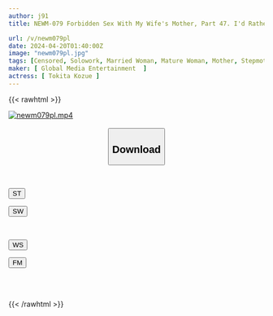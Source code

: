 ```yaml
---
author: j91
title: NEWM-079 Forbidden Sex With My Wife's Mother, Part 47. I'd Rather Have A Mother-in-law Than My Wife... Kozue Tokita

url: /v/newm079pl
date: 2024-04-20T01:40:00Z
image: "newm079pl.jpg"
tags: [Censored, Solowork, Married Woman, Mature Woman, Mother, Stepmother	]
maker: [ Global Media Entertainment  ]
actress: [ Tokita Kozue ]
---
```



{{< rawhtml >}}

<div class="video" data-videoid="G9v3jRbPwrF9J7">
    <a href="javascript:;">
        <img src="/v/newm079pl/newm079pl.jpg" width="WIDTH" height="HEIGHT" alt="newm079pl.mp4" loading="lazy">
    </a>
</div>

<script type="text/javascript" src="https://j91.asia/asset/on-demand-st.js"></script>

<br>
  <link rel="stylesheet" href="https://j91.asia/asset/bs5.css">
  
  <center>
  <button class="btn btn-primary" type="button" data-bs-toggle="collapse" data-bs-target=".multi-collapse" aria-expanded="false" aria-controls="multiCollapseExample1 multiCollapseExample2"><h2>Download</h2></button></center>
</p>
<div class="row">
  <div class="col">
    <div class="collapse multi-collapse" id="multiCollapseExample1">
      <div class="card card-body">
	      	      <br>
<div class="buttons">  
<p><a href="https://streamtape.to/v/G9v3jRbPwrF9J7" target="_blank"><button class="btn-hover color-3"><i class="fa fa-download"></i> ST</button></a></p>
<p><a href="https://asnwish.com/ksxd9kgny308" target="_blank"><button class="btn-hover color-2"><i class="fa fa-download"></i> SW</button></a></p></div>
    </div>
  </div>
</div>
  <div class="col">
    <div class="collapse multi-collapse" id="multiCollapseExample2">
      <div class="card card-body">
	      <br>
<div class="buttons">
<p><a href="https://wolfstream.tv/gmf84izcca5p"><button class="btn-hover color-9"><i class="fa fa-download"></i> WS</button></a></p>
<p><a href="https://filemoon.sx/d/0vo0jrlgr4qw"><button class="btn-hover color-8"><i class="fa fa-download"></i> FM</button></a></p></div>
<br><br>
      </div>
    </div>
  </div>
</div>

{{< /rawhtml >}}
